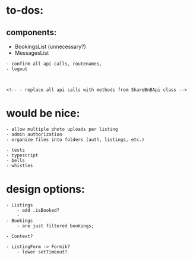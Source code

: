 
# to-dos:

## components:
 - BookingsList (unnecessary?)
 - MessagesList
 <!-- - UserPage -->


    - confirm all api calls, routenames,
    - logout



    <!-- - replace all api calls with methods from ShareBnBApi class -->

# would be nice:
    - allow multiple photo uploads per listing
    - admin authorization
    - organize files into folders (auth, listings, etc.)

    - tests
    - typescript
    - bells
    - whistles

# design options:

    - Listings
        - add .isBooked?
        -
    - Bookings
        - are just filtered bookings;

    - Context?

    - ListingForm -> Formik?
        - lower setTimeout?

